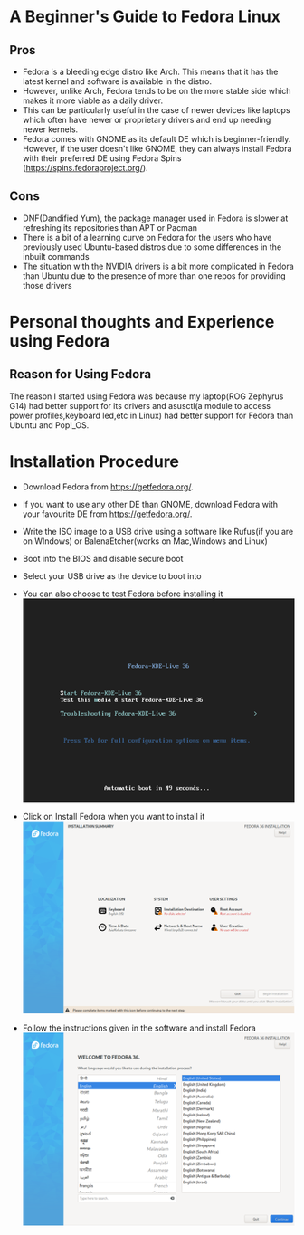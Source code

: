 # A Beginner's Guide to Fedora Linux

## Pros

- Fedora is a bleeding edge distro like Arch. This means that it has the latest kernel and software is available in the distro.
- However, unlike Arch, Fedora tends to be on the more stable side which makes it more viable as a daily driver.
- This can be particularly useful in the case of newer devices like laptops which often have newer or proprietary drivers and end up needing newer kernels.
- Fedora comes with GNOME as its default DE which is beginner-friendly. However, if the user doesn't like GNOME, they can always install Fedora with their preferred DE using Fedora Spins
 (https://spins.fedoraproject.org/).

## Cons

- DNF(Dandified Yum), the package manager used in Fedora is slower at refreshing its repositories than APT or Pacman
- There is a bit of a learning curve on Fedora for the users who have previously used Ubuntu-based distros due to some differences in the inbuilt commands
- The situation with the NVIDIA drivers is a bit more complicated in Fedora than Ubuntu due to the presence of more than one repos for providing those drivers

# Personal thoughts and Experience using Fedora

## Reason for Using Fedora

The reason I started using Fedora was because my laptop(ROG Zephyrus G14) had better support for its drivers and asusctl(a module to access power profiles,keyboard led,etc in Linux) had better support for Fedora than Ubuntu and Pop!\_OS.

# Installation Procedure
- Download Fedora from https://getfedora.org/.
- If you want to use any other DE than GNOME, download Fedora with your favourite DE from https://getfedora.org/.
- Write the ISO image to a USB drive using a software like Rufus(if you are on WIndows) or BalenaEtcher(works on Mac,Windows and Linux)
- Boot into the BIOS and disable secure boot
- Select your USB drive as the device to boot into
- You can also choose to test Fedora before installing it
![ScreenShot](/Images/file2.png)

- Click on Install Fedora when you want to install it
![ScreenShot](/Images/file1.png)
- Follow the instructions given in the software and install Fedora
![ScreenShot](/Images/file3.png)
